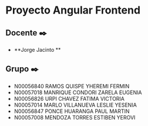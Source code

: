 # Proyecto Angular Frontend

## Docente ✒️

* **Jorge Jacinto **

## Grupo  ✒️
* N00056840	RAMOS	QUISPE	YHEREMI FERMIN
* N00057018	MANRIQUE CONDORI	ZARELA EUGENIA	
* N00056826	URPI CHAVEZ	FATIMA VICTORIA	
* N00057014	MARLO	VILLANUEVA	LESLIE YESENIA
* N00056847	PONCE	HUARANGA	PAUL MARTIN
* N00057008	MENDOZA	TORRES	ESTIBEN YEROVI
